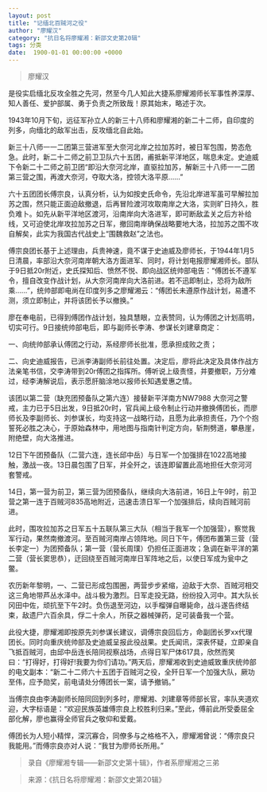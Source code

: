 ```yaml
---
layout: post
title: "记缅北百贼河之役"
author: "廖耀汉"
category: "抗日名将廖耀湘：新邵文史第20辑"
tags: 分类
date:  1900-01-01 00:00:00 +0000
---
```

> 廖耀汉


是役实启缅北反攻全胜之先河，然至今几人知此大捷系廖耀湘师长军事性养深厚、知人善任、爱护部属、勇于负责之所致哉！原其始末，略述于次。

1943年10月下旬，远征军孙立人的新三十八师和廖耀湘的新二十二师，自印度的列多，向缅北的敌军出击，反攻缅北自此始。

新三十八师一一二团第三营进军至大奈河北岸之拉加苏时，被日军包围，势态危急。此时，新二十二师之前卫卫队六十五团，甫抵新平洋地区，喘息未定。史迪威下令新二十二师之前卫团“即沿大奈河北岸，直驱拉加苏，解新三十八师一一二团第三营之围，再渡大奈河，夺取大洛，控领大洛平原……”

六十五团团长傅宗良，认真分析，认为如按史氏命令，先沿北岸进军虽可早解拉加苏之围，然只能正面迫敌撤退，后再冒险渡河攻取南岸之大洛，实则旷日持久，胜负难卜。如先从新平洋地区渡河，沿南岸向大洛进军，即可断敌孟关之后方补给线，又可迫使北岸攻拉加苏之日军，撤回南岸确保战略要地大洛，拉加苏之围不攻自解矣，此实为我国古代战史上“围魏救赵”之法也。

傅宗良团长基于上述理由，兵贵神速，竟不谋于史迪威及廖师长，于1944年1月5日清晨，率部沿大奈河南岸朝大洛方面进军、同时，将计划电报廖耀湘师长。部队于9日抵20r附近，史氏探知后、愤然不悦、即向战区统帅部电告：“傅团长不遵军令，擅自改变作战计划，从大奈河南岸向大洛前进。若不迅即制止，恐将为敌所乘……”，统帅部即电尚在印度列多之廖耀湘云：“傅团长未遵原作战计划，易遭不测，须立即制止，并将该团长予以撤换。”

廖在奉电前，已得到傅团作战计划，独具慧眼，立表赞同，认为傅团之计划高明，切实可行。9日接统帅部电后，即与副师长李涛、参谋长刘建章商定：

一、向统帅部承认傅团之行动，系经廖师长批准，愿承担成败之责；

二、向史迪威报告，已派李涛副师长前往处置。决定后，廖将此决定及具体作战方法亲笔书信，交李涛带到20r傅团之指挥所。傅听说上级责怪，并要撤职，万分难过，经李涛解说后，表示愿肝脑涂地以报师长知遇爱惠之情。

该团以第二营（缺充团预备队之第六连）接替新平洋南方NW7988 大奈河之警戒，主力已于5日出发，9日抵20r时，官兵闻上级令制止行动并撤换傅团长，而廖师长及李副师长、刘参谋长，均支持这一战略行动，且愿为此承担责任，乃个个抱誓死必胜之决心，于原始森林中，用地图与指南针判定方向，斩荆劈道，攀悬崖，附绝壁，向大洛推进。

12日下午团预备队（二营六连，连长邱中岳）与日军一个加强排在1022高地接触，激战一夜。13日晨包围了日军，并全歼之，该连即留置此高地担任大奈河河套警戒。

14日，第一营为前卫，第三营为团预备队，继续向大洛前进，16日上午9时，前卫营之第一连于百贼河835高地附近，迅速击溃日军一个加强排后，续向百贼河前进。

此时，围攻拉加苏之日军五十五联队第三大队（相当于我军一个加强营），察觉我军行动，果然南撤渡河。至百贼河南岸占领阵地。同日下午，傅团布置第三营（营长李定一）为团预备队；第一营（营长周璞）仍担任正面进攻；急调在新平洋的第二营（营长窦思恭），迂回绕至百贼河南岸日军阵地之后，以使日军成为瓮中之鳖。

农历新年黎明，一、二营已形成包围圈，两营步步紧缩，迫敌于大奈、百贼河相交这三角地带芦丛水泽中。战斗极为激烈。日军走投无路，纷纷投入河中。其大队长冈田中佐，顽抗至下午2时。负伤退至河边，以手榴弹自曝毙命，战斗遂告终结束，敌遗尸六百余具，俘二十余人，所获之器械弹药，足可装备我一个营。

此役大捷，廖耀湘即按原先刘参谋长建议，调傅宗良回后方，命副团长罗xx代理团长。同时向重庆统帅部及史迪威呈报此役战果。史氏闻讯，深表怀疑，立即亲自飞抵百贼河，由邱中岳连长陪同视察战场，点得日军尸体617具，欣然而笑曰：“打得好，打得好!我要为你们请功。”两天后，廖耀湘收到史迪威致重庆统帅部的电文副本：“新二十二师六十五团于百贼河之役，全歼日军一个加强大队，厥功至伟，应予勋奖，前电请处分傅团长一案，请予撤销。”

当傅宗良由李涛副师长陪同回到列多时，廖耀湘、刘建章等师部长官，率队夹道欢迎，大字标语是：“欢迎民族英雄傅宗良上校胜利归来。”至此，傅前此所受委屈全部化解，廖也赢得全师官兵之敬仰和爱戴。

傅团长为人短小精悍，深沉寡合，同僚多与之格格不入，廖耀湘曾说：“傅宗良只我能用。”而傅宗良亦对人说：“我甘为廖师长所用。”

> 录自《廖耀湘专辑——新邵文史第十辑》，作者系廖耀湘之三弟

> <!-- 录入校对：佚名 -->

> 来源：《抗日名将廖耀湘：新邵文史第20辑》